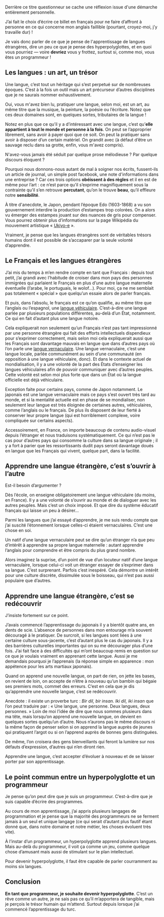 Derrière ce titre questionneur se cache une réflexion issue d'une démarche
entièrement personnelle.

J’ai fait le choix d’écrire ce billet en français pour ne faire d’affront à
personne en ce qui concerne mon anglais faillible (pourtant, croyez-moi,
j’y travaille dur) !

Je vais donc parler de ce que je pense de l'apprentissage de langues
étrangères, dire un peu ce que je pense des hyperpolyglottes, et en quoi vous
pourriez — voire **devriez** vous y frottez, surtout si, comme moi, vous êtes
un programmeur !

## Les langues : un art, un trésor

Une langue, c’est tout un héritage qui s’est perpetué sur de nombreuses
époques. C’est à la fois un outil mais un art précurseur d’autres disciplines
que je ne saurais nommer exhaustivement.

Oui, vous m'avez bien lu, pratiquer une langue, selon moi, est un art, au même
titre que la musique, la peinture, la poésie ou l’écriture. Notez que ces deux
domaines sont, en quelques sortes, tributaires de la langue !

Notez en plus que ce qu’il y a d’intéressant avec une langue, c’est qu’**elle
appartient à tout le monde et personne à la fois**. On peut se l’approprier
librement, sans avoir à payer quoi que ce soit. On peut la pratiquer sans avoir
à disposer d’un certain matériel. On grandit avec (à défaut d’être un sauvage
reclu dans sa grotte, enfin, vous m'avez compris).

N'avez-vous jamais été séduit par quelque prose mélodieuse ? Par quelque
discours éloquent ?

Pourquoi nous donnons-nous autant de mal à soigner nos écrits, fussent-ils un
article de journal, un simple post facebook, une note d'informations dans une
entreprise ? Car ces trois options **obéissent à des règles** et il en est de
même pour l’art : ce n’est parce qu’il s’exprime magnifiquement sous la
contrainte qu’il s’en retrouve **percutant**, qu’on le trouve **beau**, qu’il
effleure notre **sensibilité**.

À titre d'anecdote, le Japon, pendant l’époque Edo (1603-1868) a vu son
gouvernement interdire la production d’estampes trop colorées. On a alors vu
émerger des estampes jouant sur des nuances de gris pour compenser. Vous
pourrez obtenir plus d’informations sur la page Wikipédia du mouvement
artistique « [Ukiyo-e](https://fr.wikipedia.org/wiki/Ukiyo-e) ».

Vraiment, je pense que les langues étrangères sont de véritables trésors
humains dont il est possible de s’accaparer par la seule volonté d’apprendre.

## Le Français et les langues étrangères

J’ai mis du temps à m’en rendre compte en tant que Français : depuis tout petit,
j’ai grandi avec l’habitude de croiser dans mon pays des personnes immigrées
qui parlaient le Français en plus d’une autre langue maternelle éventuelle
(l’arabe, le portuguais, le wolof…). Pour moi, ça ne me semblait pas totalement
« spécial » que quelqu’un essaie alors de parler français.

Et puis, dans l’absolu, le français est ce qu’on qualifie, au même titre que
l’anglais ou l’espagnol, une
[langue véhiculaire](https://fr.wikipedia.org/wiki/Langue_v%C3%A9hiculaire).
C’est-à-dire une langue parlée par plusieurs populations différentes, au-delà
d’un État, notamment. Ce qui en fait d’autant plus une langue notoire.

Cela expliquerait non seulement qu’un Français n’est pas tant impressionné par
une personne étrangère qui fait des efforts intellectuels dispendieux pour
s’exprimer correctement, mais selon moi cela expliquerait aussi que les
Français sont davantage mauvais en langue que dans d’autres pays où l’on parle
une [langue vernaculaire](https://fr.wikipedia.org/wiki/Langue_vernaculaire).
Une langue vernaculaire, c’est une langue locale, parlée communément au sein
d’une communauté (en opposition à une langue véhiculaire, donc). Et dans le
contexte actuel de mondialisation, il y a une volonté de la part des États
d’enseigner les langues véhiculaires afin de pouvoir communiquer avec d’autres
peuples. Cette volonté est selon moi plus forte que dans un État où la langue
officielle est déjà véhiculaire.

Exception faite pour certains pays, comme de Japon notamment. Le japonais est
une langue vernaculaire mais ce pays s’est ouvert très tard au monde, et si la
mentalité actuelle est en phase de se mondialiser, non seulement leur langue
est très éloignée de certaines autres, véhiculaires, comme l’anglais ou le
français. De plus ils disposent de leur fierté à conserver leur propre langue
(qui est horriblement complexe, voire compliquée sur certains aspects).

Accessoirement, en France, on importe beaucoup de contenu audio-visuel depuis
l’étranger et nous traduisons systématiquement. Ce qui n’est pas le cas pour
d’autres pays qui consomme la culture dans sa langue originale ; il y a fort
à parier que les ressortissants dudit pays seront davantage doués en langue
que les Français qui vivent, quelque part, dans la facilité.

## Apprendre une langue étrangère, c’est s’ouvrir à l’autre

Est-il besoin d’argumenter ?

Dès l’école, on enseigne obligatoirement une langue véhiculaire (du moins, en
France). Il y a une volonté de s’ouvrir au monde et de dialoguer avec les
autres peuples. Mais c’est un choix imposé. Et que dire du système éducatif
français qui laisse un peu à désirer…

Parmi les langues que j’ai essayé d’apprendre, je me suis rendu compte que j’ai
suscité l’étonnement lorsque celles-ci étaient vernaculaires. C’est une chose
en soi.

Un natif d’une langue vernaculaire peut se dire qu’un étranger n’a que peu
d’intérêt à apprendre sa propre langue maternelle : autant apprendre l’anglais
pour comprendre et être compris du plus grand nombre.

Alors imaginez la suprise, d’un point de vue d’un locuteur natif d’une langue
vernaculaire, lorsque celui-ci voit un étranger essayer de s’exprimer dans sa
langue. C’est surprenant. Parfois c’est inespéré. Cela démontre un intérêt pour
une culture discrète, dissimulée sous le boisseau, qui n’est pas aussi
populaire que d’autres.

## Apprendre une langue étrangère, c’est se redécouvrir

J’insiste fortement sur ce point.

J’avais commencé l’apprentissage du japonais il y a bientôt quatre ans, en
dents de scie. L’absence de personnes dans mon entourage m’a souvent découragé
à le pratiquer. De surcroit, si les langues sont liées à une certaine culture
sous-jacente, c’est d’autant plus le cas du japonais. Il y a des barrières
culturelles importantes qui on su me décourager plus d’une fois. J’ai fait face
à des difficultés qui m’ont beaucoup remis en question sur ce que je voulais
vraiment en apprenant cette langue. Aussi je me demandais pourquoi je
l’apprenais (la réponse simple en apparence : mon appétence pour les arts
martiaux japonais).

Quand on apprend une nouvelle langue, on part de rien, on jette les bases, on
revient de loin, on accepte de n’être à nouveau qu’un bambin qui bégaie ses
premiers mots, commet des erreurs. C’est en cela que je dis qu’apprendre une
nouvelle langue, c’est se redécouvrir.

Anecdote : il existe un proverbe turc : *Bir dil, bir insan. Iki dil, iki insan*
que l’on peut traduire par : « Une langue, une personne. Deux langues, deux
personnes. » Loin de moi l’idée de dire que nous sommes plusieurs dans ma tête,
mais lorsqu’on apprend une nouvelle langue, on devient en quelques sortes
quelqu’un d’autre. Nous n’aurons pas le même discours ni la même façon de
penser selon si on apprend la langue auprès de jeunes qui pratiquent l’argot ou
si on l’apprend auprès de bonnes gens distinguées.

De même, l’on croisera des gens bienveillants qui feront la lumière sur nos
défauts d’expression, d’autres qui n’en diront rien.

Apprendre une langue, c’est accepter d’évoluer à nouveau et de se laisser
porter par son apprentissage.

## Le point commun entre un hyperpolyglotte et un programmeur

Je pense qu’on peut dire que je suis un programmeur. C’est-à-dire que je suis
capable d’écrire des programmes.

Au cours de mon apprentissage, j’ai appris plusieurs langages de programmation
et je pense que la majorité des programmeurs ne se ferment jamais à un seul et
unique langage (ce qui serait d’autant plus fautif étant donné que, dans notre
domaine et notre métier, les choses évoluent très vite).

À l’instar d’un programmeur, un hyperpolyglotte apprend plusieurs langues. Mais
au-delà du programmeur, il voit ça comme un jeu, comme quelque chose d’amusant
mais aussi de stimulant sur le plan intellectuel. 

Pour devenir hyperpolyglotte, il faut être capable de parler courramment au
moins six langues.

## Conclusion

**En tant que programmeur, je souhaite devenir hyperpolyglotte**. C’est un rêve
comme un autre, je ne sais pas ce qu’il m’apportera de tangible, mais je
perçois le trésor humain qui m’attend. Surtout depuis lorsque j’ai commencé
l’apprentissage du turc.